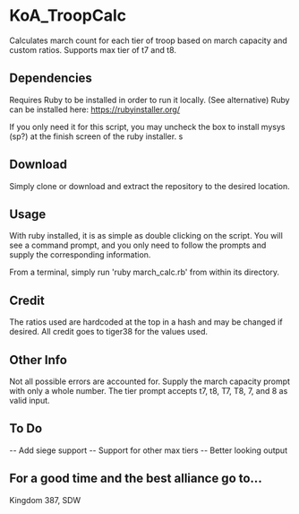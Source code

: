 # KoA_TroopCalc
Calculates march count for each tier of troop based on march capacity and custom ratios. Supports max tier of t7 and t8.


## Dependencies ##
Requires Ruby to be installed in order to run it locally. (See alternative)
Ruby can be installed here: https://rubyinstaller.org/

If you only need it for this script, you may uncheck the box to install mysys (sp?) at the finish screen of the ruby installer.
s

## Download ##
Simply clone or download and extract the repository to the desired location.

## Usage ##
With ruby installed, it is as simple as double clicking on the script. 
You will see a command prompt, and you only need to follow the prompts and 
supply the corresponding information. 

From a terminal, simply run 'ruby march_calc.rb' from within its directory. 

## Credit ##
The ratios used are hardcoded at the top in a hash and may be changed if desired.
All credit goes to tiger38 for the values used. 

## Other Info ##
Not all possible errors are accounted for. Supply the march capacity prompt with only a whole number.
The tier prompt accepts t7, t8, T7, T8, 7, and 8 as valid input. 

## To Do ##

-- Add siege support
-- Support for other max tiers
-- Better looking output


## For a good time and the best alliance go to... ###
Kingdom 387, SDW

